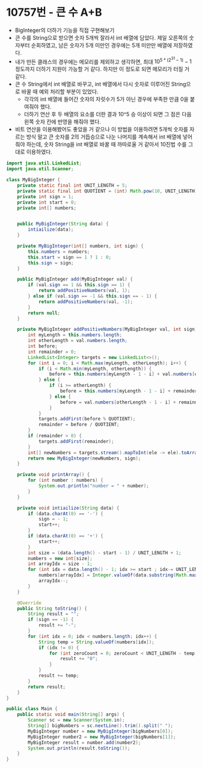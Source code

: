 # 10757번 - 큰 수 A+B
* BigInteger의 더하기 기능을 직접 구현해보기
* 큰 수를 String으로 받으면 숫자 5개씩 잘라서 int 배열에 담았다. 제일 오른쪽의 숫자부터 순회하였고, 남은 숫자가 5개 미만인 경우에는 5개 미만만 배열에 저장하였다.
* 내가 만든 클래스의 경우에는 메모리를 제외하고 생각하면, 최대 $10^{5 * (2^{31} - 1)} - 1$ 정도까지 더하기 지원이 가능할 거 같다. 하지만 이 정도로 되면 메모리가 터질 거 같다.
* 큰 수 String에서 int 배열로 바꾸고, int 배열에서 다시 숫자로 이루어진 String으로 바꿀 때 예외 처리할 부분이 있었다.
    * 각각의 int 배열에 들어간 숫자의 자릿수가 5가 아닌 경우에 부족한 만큼 0을 붙여줘야 했다.
    * 더하기 연산 후 두 배열의 요소를 더한 결과 10^5 승 이상이 되면 그 점은 다음 왼쪽 숫자 칸에 반영을 해줘야 했다.
* 비트 연산을 이용해봤어도 좋았을 거 같으나 이 방법을 이용하려면 5개씩 숫자를 자르는 방식 말고 큰 숫자를 2의 거듭승으로 나눈 나머지를 계속해서 int 배열에 넣어줘야 하는데, 숫자 String을 int 배열로 바꿀 때 까따로울 거 같아서 10진법 수를 그대로 이용하였다.

```java
import java.util.LinkedList;
import java.util.Scanner;

class MyBigInteger {
    private static final int UNIT_LENGTH = 5;
    private static final int QUOTIENT = (int) Math.pow(10, UNIT_LENGTH);
    private int sign = 1;
    private int start = 0;
    private int[] numbers;


    public MyBigInteger(String data) {
        intiailize(data);
    }

    private MyBigInteger(int[] numbers, int sign) {
        this.numbers = numbers;
        this.start = sign == 1 ? 1 : 0;
        this.sign = sign;
    }

    public MyBigInteger add(MyBigInteger val) {
        if (val.sign == 1 && this.sign == 1) {
            return addPositiveNumbers(val, 1);
        } else if (val.sign == -1 && this.sign == - 1) {
            return addPositiveNumbers(val, -1);
        }
        return null;
    }

    private MyBigInteger addPositiveNumbers(MyBigInteger val, int sign) {
        int myLength = this.numbers.length;
        int otherLength = val.numbers.length;
        int before;
        int remainder = 0;
        LinkedList<Integer> targets = new LinkedList<>();
        for (int i = 0; i < Math.max(myLength, otherLength); i++) {
            if (i < Math.min(myLength, otherLength)) {
                before = this.numbers[myLength - 1 - i] + val.numbers[otherLength - 1 - i] + remainder;
            } else {
                if (i >= otherLength) {
                    before = this.numbers[myLength - 1 - i] + remainder;
                } else {
                    before = val.numbers[otherLength - 1 - i] + remainder;
                }
            }
            targets.addFirst(before % QUOTIENT);
            remainder = before / QUOTIENT;
        }
        if (remainder > 0) {
            targets.addFirst(remainder);
        }
        int[] newNumbers = targets.stream().mapToInt(ele -> ele).toArray();
        return new MyBigInteger(newNumbers, sign);
    }

    private void printArray() {
        for (int number : numbers) {
            System.out.println("number = " + number);
        }
    }

    private void intiailize(String data) {
        if (data.charAt(0) == '-') {
            sign = - 1;
            start++;
        }
        if (data.charAt(0) == '+') {
            start++;
        }
        int size = (data.length() - start - 1) / UNIT_LENGTH + 1;
        numbers = new int[size];
        int arrayIdx = size - 1;
        for (int idx = data.length() - 1; idx >= start ; idx-= UNIT_LENGTH) {
            numbers[arrayIdx] = Integer.valueOf(data.substring(Math.max(start, idx - UNIT_LENGTH + 1),idx + 1));
            arrayIdx--;
        }
    }

    @Override
    public String toString() {
        String result = "";
        if (sign == -1) {
            result += "-";
        }
        for (int idx = 0; idx < numbers.length; idx++) {
            String temp = String.valueOf(numbers[idx]);
            if (idx != 0) {
                for (int zeroCount = 0; zeroCount < UNIT_LENGTH - temp.length(); zeroCount++) {
                    result += "0";
                }
            }
            result += temp;
        }
        return result;
    }
}

public class Main {
    public static void main(String[] args) {
        Scanner sc = new Scanner(System.in);
        String[] bigNumbers = sc.nextLine().trim().split(" ");
        MyBigInteger number = new MyBigInteger(bigNumbers[0]);
        MyBigInteger number2 = new MyBigInteger(bigNumbers[1]);
        MyBigInteger result = number.add(number2);
        System.out.println(result.toString());
    }
}
```